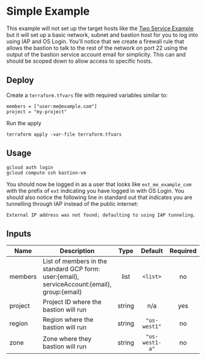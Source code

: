 # Simple Example

This example will not set up the target hosts like the [Two Service Example](../two_service_example) but it will set up a basic network, subnet and bastion host for you to log into using IAP and OS Login. You'll notice that we create a firewall rule that allows the bastion to talk to the rest of the network on port 22 using the output of the bastion service account email for simplicity. This can and should be scoped down to allow access to specific hosts.

## Deploy

Create a `terraform.tfvars` file with required variables similar to:

```
members = ["user:me@example.com"]
project = "my-project"
```

Run the apply

```
terraform apply -var-file terraform.tfvars
```

## Usage

```
gcloud auth login
gcloud compute ssh bastion-vm
```

You should now be logged in as a user that looks like `ext_me_example_com` with the prefix of `ext` indicating you have logged in with OS Login. You should also notice the following line in standard out that indicates you are tunnelling through IAP instead of the public internet:

```
External IP address was not found; defaulting to using IAP tunneling.
```

<!-- BEGINNING OF PRE-COMMIT-TERRAFORM DOCS HOOK -->
## Inputs

| Name | Description | Type | Default | Required |
|------|-------------|:----:|:-----:|:-----:|
| members | List of members in the standard GCP form: user:{email}, serviceAccount:{email}, group:{email} | list | `<list>` | no |
| project | Project ID where the bastion will run | string | n/a | yes |
| region | Region where the bastion will run | string | `"us-west1"` | no |
| zone | Zone where they bastion will run | string | `"us-west1-a"` | no |

<!-- END OF PRE-COMMIT-TERRAFORM DOCS HOOK -->
